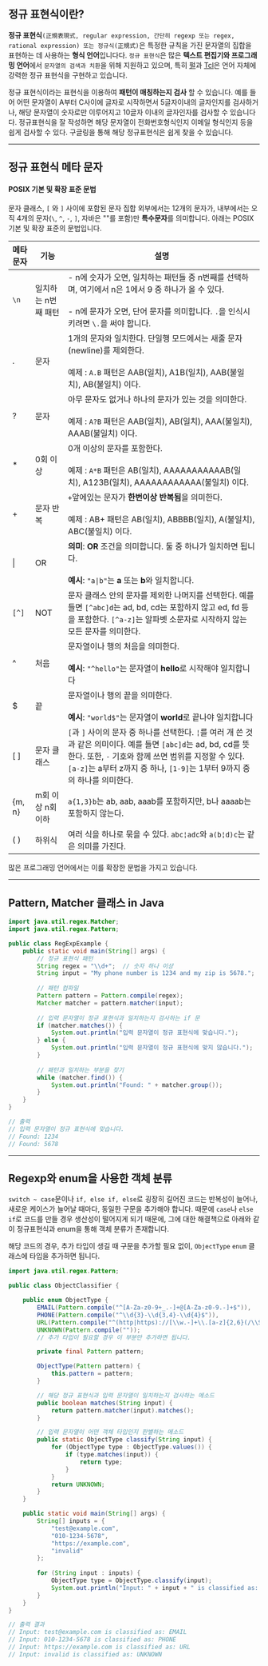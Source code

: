 ## 정규 표현식이란?

**정규 표현식**`(正規表現式, regular expression, 간단히 regexp 또는 regex, rational expression) 또는 정규식(正規式)`은 특정한 규칙을 가진 문자열의 집합을 표현하는 데 사용하는 **형식 언어**입니다다. `정규 표현식`은 많은 **텍스트 편집기와 프로그래밍 언어**에서 `문자열의 검색과 치환`을 위해 지원하고 있으며, 특히 [펄](https://ko.wikipedia.org/wiki/%ED%8E%84 "펄")과 [Tcl](https://ko.wikipedia.org/wiki/Tcl "Tcl")은 언어 자체에 강력한 정규 표현식을 구현하고 있습니다.

정규 표현식이라는 표현식을 이용하여 **패턴이 매칭하는지 검사** 할 수 있습니다. 예를 들어 어떤 문자열이 A부터 C사이에 글자로 시작하면서 5글자이내의 글자인지를 검사하거나, 해당 문자열이 숫자로만 이루어지고 10글자 이내의 글자인자를 검사할 수 있습니다다. 
정규표현식을 잘 작성하면 해당 문자열이 전화번호형식인지 이메일 형식인지 등을 쉽게 검사할 수 있다. 구글링을 통해 해당 정규표현식은 쉽게 찾을 수 있습니다.

---

## 정규 표현식 메타 문자

#### POSIX 기본 및 확장 표준 문법

문자 클래스, `[` 와 `]` 사이에 포함된 문자 집합 외부에서는 12개의 문자가, 내부에서는 오직 4개의 문자(`\`, `^`, `-`, `]`, 자바은 ""를 포함)만 **특수문자**를 의미합니다. 아래는 POSIX 기본 및 확장 표준의 문법입니다.


| 메타문자   | 기능          | 설명                                                                                                                                                                        |
| ------ | ----------- | ------------------------------------------------------------------------------------------------------------------------------------------------------------------------- |
| `\n`   | 일치하는 n번째 패턴 | - n에 숫자가 오면, 일치하는 패턴들 중 n번째를 선택하며, 여기에서 n은 1에서 9 중 하나가 올 수 있다.<br><br>- n에 문자가 오면, 단어 문자를 의미합니다. `.`을 인식시키려면 `\.`을 써야 합니다.                                                |
| .      | 문자          | 1개의 문자와 일치한다. 단일행 모드에서는 새줄 문자(newline)를 제외한다.<br><br>예제 : `A.B` 패턴은 AAB(일치), A1B(일치), AAB(불일치), AB(불일치) 이다.                                                               |
| ?      | 문자          | 아무 문자도 없거나 하나의 문자가 있는 것을 의미한다.<br><br>예제 : `A?B` 패턴은 AAB(일치), AB(일치), AAA(불일치), AAAB(불일치) 이다.                                                                             |
| *      | 0회 이상       | 0개 이상의 문자를 포함한다. <br><br>예제 : `A*B` 패턴은 AB(일치), AAAAAAAAAAAB(일치), A123B(일치), AAAAAAAAAAAA(불일치) 이다.                                                                        |
| +      | 문자 반복       | `+`앞에있는 문자가 **한번이상 반복됨**을 의미한다.<br><br>예제 : AB+ 패턴은 AB(일치), ABBBB(일치), A(불일치), ABC(불일치) 이다.                                                                               |
| \|     | OR          | **의미**: **OR** 조건을 의미합니다. 둘 중 하나가 일치하면 됩니다.<br><br>**예시**: `"a\|b"`는 **a** 또는 **b**와 일치합니다.                                                                               |
| `[^]`  | NOT         | 문자 클래스 안의 문자를 제외한 나머지를 선택한다. 예를 들면 `[^abc]d`는 ad, bd, cd는 포함하지 않고 ed, fd 등을 포함한다. `[^a-z]`는 알파벳 소문자로 시작하지 않는 모든 문자를 의미한다.                                                 |
| ^      | 처음          | 문자열이나 행의 처음을 의미한다.<br><br>**예시**: `"^hello"`는 문자열이 **hello**로 시작해야 일치합니다                                                                                                  |
| $      | 끝           | 문자열이나 행의 끝을 의미한다.<br><br>**예시**: `"world$"`는 문자열이 **world**로 끝나야 일치합니다                                                                                                    |
| [ ]    | 문자 클래스      | `[`과 `]` 사이의 문자 중 하나를 선택한다. `¦`를 여러 개 쓴 것과 같은 의미이다. 예를 들면 `[abc]d`는 ad, bd, cd를 뜻한다. 또한, `-` 기호와 함께 쓰면 범위를 지정할 수 있다. `[a-z]`는 a부터 z까지 중 하나, `[1-9]`는 1부터 9까지 중의 하나를 의미한다. |
| {m, n} | m회 이상 n회 이하 | `a{1,3}b`는 ab, aab, aaab를 포함하지만, b나 aaaab는 포함하지 않는다.                                                                                                                      |
| ( )    | 하위식         | 여러 식을 하나로 묶을 수 있다. `abc¦adc`와 `a(b¦d)c`는 같은 의미를 가진다.                                                                                                                      |


많은 프로그래밍 언어에서는 이를 확장한 문법을 가지고 있습니다.

---

## Pattern, Matcher 클래스 in Java

```java
import java.util.regex.Matcher;
import java.util.regex.Pattern;

public class RegExpExample {
    public static void main(String[] args) {
        // 정규 표현식 패턴
        String regex = "\\d+";  // 숫자 하나 이상
        String input = "My phone number is 1234 and my zip is 5678.";
        
        // 패턴 컴파일
        Pattern pattern = Pattern.compile(regex);
        Matcher matcher = pattern.matcher(input);
        
        // 입력 문자열이 정규 표현식과 일치하는지 검사하는 if 문
        if (matcher.matches()) {
            System.out.println("입력 문자열이 정규 표현식에 맞습니다.");
        } else {
            System.out.println("입력 문자열이 정규 표현식에 맞지 않습니다.");
        }
        
        // 패턴과 일치하는 부분을 찾기
        while (matcher.find()) {
            System.out.println("Found: " + matcher.group());
        }
    }
}

// 출력
// 입력 문자열이 정규 표현식에 맞습니다.
// Found: 1234
// Found: 5678

```

---

## Regexp와 enum을 사용한 객체 분류

`switch ~ case`문이나 `if, else if, else`로 굉장히 길어진 코드는 반복성이 늘어나, 새로운 케이스가 늘어날 때마다, 동일한 구문을 추가해야 합니다. 때문에 `case`나 `else if`로 코드를 만들 경우 생산성이 떨어지게 되기 때문에, 그에 대한 해결책으로 아래와 같이 정규표현식과 enum을 통해 객체 분류가 존재합니다.

해당 코드의 경우, 추가 타입이 생길 때 구문을 추가할 필요 없이, `ObjectType` `enum` 클래스에 타입을 추가하면 됩니다. 

```java
import java.util.regex.Pattern;

public class ObjectClassifier {

    public enum ObjectType {
        EMAIL(Pattern.compile("^[A-Za-z0-9+_.-]+@[A-Za-z0-9.-]+$")),
        PHONE(Pattern.compile("^\\d{3}-\\d{3,4}-\\d{4}$")),
        URL(Pattern.compile("^(http|https)://[\\w.-]+\\.[a-z]{2,6}(/\\S*)?$")),
        UNKNOWN(Pattern.compile(""));
        // 추가 타입이 필요할 경우 이 부분만 추가하면 됩니다.

        private final Pattern pattern;

        ObjectType(Pattern pattern) {
            this.pattern = pattern;
        }

        // 해당 정규 표현식과 입력 문자열이 일치하는지 검사하는 메소드
        public boolean matches(String input) {
            return pattern.matcher(input).matches();
        }

        // 입력 문자열이 어떤 객체 타입인지 판별하는 메소드
        public static ObjectType classify(String input) {
            for (ObjectType type : ObjectType.values()) {
                if (type.matches(input)) {
                    return type;
                }
            }
            return UNKNOWN;
        }
    }

    public static void main(String[] args) {
        String[] inputs = {
	        "test@example.com", 
	        "010-1234-5678", 
	        "https://example.com", 
	        "invalid"
		};
		
        for (String input : inputs) {
            ObjectType type = ObjectType.classify(input);
            System.out.println("Input: " + input + " is classified as: " + type);
        }
    }
}

// 출력 결과
// Input: test@example.com is classified as: EMAIL
// Input: 010-1234-5678 is classified as: PHONE
// Input: https://example.com is classified as: URL
// Input: invalid is classified as: UNKNOWN
```